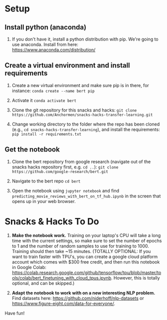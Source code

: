 # Setup

## Install python (anaconda)
1. If you don't have it, install a python distribution with pip. We're going to use anaconda. Install from here:  https://www.anaconda.com/distribution/

## Create a virtual environment and install requirements
1. Create a new virtual environment and make sure pip is in there, for instance: `conda create --name bert pip`

1. Activate it `conda activate bert`

1. Clone the git repository for this snacks and hacks: `git clone https://github.com/Anchormen/snacks-hacks-transfer-learning.git`

1. Change working directory to the folder where the repo has been cloned (e.g., `cd snacks-hacks-transfer-learning`), and install the requirements: `pip install -r requirements.txt`

## Get the notebook

1. Clone the bert repository from google research (navigate out of the snacks hacks repository first, e.g. `cd ..`): `git clone https://github.com/google-research/bert.git`

1. Navigate to the bert repo `cd bert`

1. Open the notebook using `jupyter notebook` and find `predicting_movie_reviews_with_bert_on_tf_hub.ipynb` in the screen that opens up in your web browser.

# Snacks & Hacks To Do

1. **Make the notebook work.** Training on your laptop's CPU will take a long time with the current settings, so make sure to set the number of epochs to 1 and the number of random samples to use for training to 1000. Training should then take ~15 minutes.  (TOTALLY OPTIONAL: If you want to train faster with TPU's, you can create a google cloud platform account which comes with $300 free credit, and then run this notebook in Google Colab: https://colab.research.google.com/github/tensorflow/tpu/blob/master/tools/colab/bert_finetuning_with_cloud_tpus.ipynb. However, this is totally optional, and can be skipped.)

1. **Adapt the notebook to work with on a new interesting NLP problem.** Find datasets here: https://github.com/niderhoff/nlp-datasets or https://www.figure-eight.com/data-for-everyone/.

Have fun!
